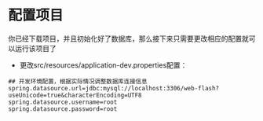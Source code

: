 # 配置项目

你已经下载项目，并且初始化好了数据库，那么接下来只需要更改相应的配置就可以运行该项目了

- 更改src/resources/application-dev.properties配置：

```properties
## 开发环境配置，根据实际情况调整数据库连接信息
spring.datasource.url=jdbc:mysql://localhost:3306/web-flash?useUnicode=true&characterEncoding=UTF8
spring.datasource.username=root
spring.datasource.password=root

```